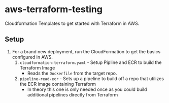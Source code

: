 # aws-terraform-testing

Cloudformation Templates to get started with Terraform in AWS.

## Setup

1. For a brand new deployment, run the CloudFormation to get the basics configured in AWS.
    1. `cloudformation-terraform.yaml` - Setup Pipline and ECR to build the Terraform Image
        * Reads the `Dockerfile` from the target repo.
    2. `pipeline-read-ecr` - Sets up a pipeline to build off a repo that utilizes the ECR image containing Terraform
        * In theory this one is only needed once as you could build additional pipelines directly from Terraform
